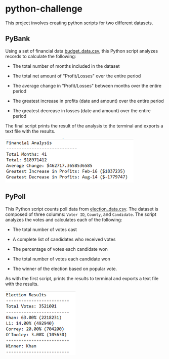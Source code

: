 # python-challenge

This project involves creating python scripts for two different datasets.

## PyBank

Using a set of financial data [budget_data.csv](PyBank/budget_data.csv), this Python script analyzes records to calculate the following:

  * The total number of months included in the dataset

  * The total net amount of "Profit/Losses" over the entire period

  * The average change in "Profit/Losses" between months over the entire period

  * The greatest increase in profits (date and amount) over the entire period

  * The greatest decrease in losses (date and amount) over the entire period

The final script prints the result of the analysis to the terminal and exports a text file with the results.

![Bank](PyBank/Results.png)

## PyPoll

This Python script counts poll data from [election_data.csv](PyPoll/election_data.csv). The dataset is composed of three columns: `Voter ID`, `County`, and `Candidate`. The script analyzes the votes and calculates each of the following:

  * The total number of votes cast

  * A complete list of candidates who received votes

  * The percentage of votes each candidate won

  * The total number of votes each candidate won

  * The winner of the election based on popular vote.

As with the first script, prints the results to terminal and exports a text file with the results. 

![Poll](PyPoll/Results.png)